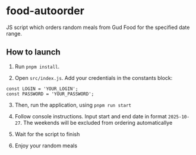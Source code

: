 # food-autoorder

JS script which orders random meals from Gud Food for the specified date range.

## How to launch

1) Run `pnpm install`.

2) Open `src/index.js`. Add your credentials in the constants block:
```
const LOGIN = 'YOUR_LOGIN';
const PASSWORD = 'YOUR_PASSWORD';
```

3) Then, run the application, using `pnpm run start`
4) Follow console instructions. Input start and end date in format `2025-10-27`. The weekends will be excluded from ordering automaticallye

5) Wait for the script to finish
6) Enjoy your random meals